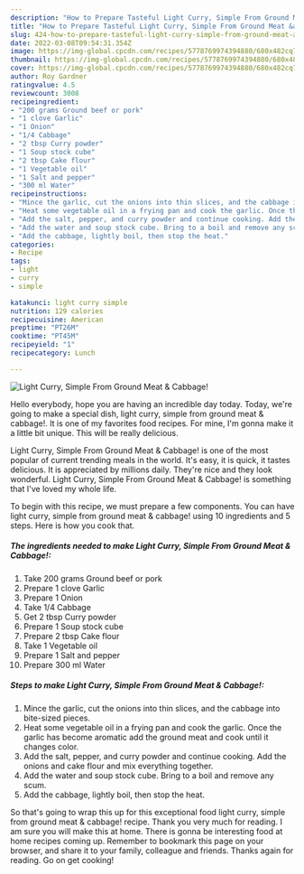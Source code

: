 ```yaml
---
description: "How to Prepare Tasteful Light Curry, Simple From Ground Meat &amp;amp; Cabbage!"
title: "How to Prepare Tasteful Light Curry, Simple From Ground Meat &amp;amp; Cabbage!"
slug: 424-how-to-prepare-tasteful-light-curry-simple-from-ground-meat-and-amp-cabbage
date: 2022-03-08T09:54:31.354Z
image: https://img-global.cpcdn.com/recipes/5778769974394880/680x482cq70/light-curry-simple-from-ground-meat-cabbage-recipe-main-photo.jpg
thumbnail: https://img-global.cpcdn.com/recipes/5778769974394880/680x482cq70/light-curry-simple-from-ground-meat-cabbage-recipe-main-photo.jpg
cover: https://img-global.cpcdn.com/recipes/5778769974394880/680x482cq70/light-curry-simple-from-ground-meat-cabbage-recipe-main-photo.jpg
author: Roy Gardner
ratingvalue: 4.5
reviewcount: 3008
recipeingredient:
- "200 grams Ground beef or pork"
- "1 clove Garlic"
- "1 Onion"
- "1/4 Cabbage"
- "2 tbsp Curry powder"
- "1 Soup stock cube"
- "2 tbsp Cake flour"
- "1 Vegetable oil"
- "1 Salt and pepper"
- "300 ml Water"
recipeinstructions:
- "Mince the garlic, cut the onions into thin slices, and the cabbage into bite-sized pieces."
- "Heat some vegetable oil in a frying pan and cook the garlic. Once the garlic has become aromatic add the ground meat and cook until it changes color."
- "Add the salt, pepper, and curry powder and continue cooking. Add the onions and cake flour and mix everything together."
- "Add the water and soup stock cube. Bring to a boil and remove any scum."
- "Add the cabbage, lightly boil, then stop the heat."
categories:
- Recipe
tags:
- light
- curry
- simple

katakunci: light curry simple 
nutrition: 129 calories
recipecuisine: American
preptime: "PT26M"
cooktime: "PT45M"
recipeyield: "1"
recipecategory: Lunch

---
```



![Light Curry, Simple From Ground Meat &amp; Cabbage!](https://img-global.cpcdn.com/recipes/5778769974394880/680x482cq70/light-curry-simple-from-ground-meat-cabbage-recipe-main-photo.jpg)

Hello everybody, hope you are having an incredible day today. Today, we're going to make a special dish, light curry, simple from ground meat &amp; cabbage!. It is one of my favorites food recipes. For mine, I'm gonna make it a little bit unique. This will be really delicious.



Light Curry, Simple From Ground Meat &amp; Cabbage! is one of the most popular of current trending meals in the world. It's easy, it is quick, it tastes delicious. It is appreciated by millions daily. They're nice and they look wonderful. Light Curry, Simple From Ground Meat &amp; Cabbage! is something that I've loved my whole life.


To begin with this recipe, we must prepare a few components. You can have light curry, simple from ground meat &amp; cabbage! using 10 ingredients and 5 steps. Here is how you cook that.

<!--inarticleads1-->

##### The ingredients needed to make Light Curry, Simple From Ground Meat &amp; Cabbage!:

1. Take 200 grams Ground beef or pork
1. Prepare 1 clove Garlic
1. Prepare 1 Onion
1. Take 1/4 Cabbage
1. Get 2 tbsp Curry powder
1. Prepare 1 Soup stock cube
1. Prepare 2 tbsp Cake flour
1. Take 1 Vegetable oil
1. Prepare 1 Salt and pepper
1. Prepare 300 ml Water




<!--inarticleads2-->

##### Steps to make Light Curry, Simple From Ground Meat &amp; Cabbage!:

1. Mince the garlic, cut the onions into thin slices, and the cabbage into bite-sized pieces.
1. Heat some vegetable oil in a frying pan and cook the garlic. Once the garlic has become aromatic add the ground meat and cook until it changes color.
1. Add the salt, pepper, and curry powder and continue cooking. Add the onions and cake flour and mix everything together.
1. Add the water and soup stock cube. Bring to a boil and remove any scum.
1. Add the cabbage, lightly boil, then stop the heat.




So that's going to wrap this up for this exceptional food light curry, simple from ground meat &amp; cabbage! recipe. Thank you very much for reading. I am sure you will make this at home. There is gonna be interesting food at home recipes coming up. Remember to bookmark this page on your browser, and share it to your family, colleague and friends. Thanks again for reading. Go on get cooking!
